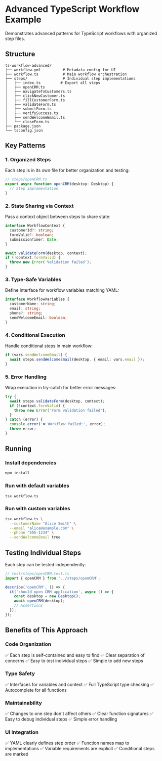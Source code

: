 # Advanced TypeScript Workflow Example

Demonstrates advanced patterns for TypeScript workflows with organized step files.

## Structure

```
ts-workflow-advanced/
├── workflow.yml          # Metadata config for UI
├── workflow.ts           # Main workflow orchestration
├── steps/                # Individual step implementations
│   ├── index.ts         # Export all steps
│   ├── openCRM.ts
│   ├── navigateToCustomers.ts
│   ├── clickNewCustomer.ts
│   ├── fillCustomerForm.ts
│   ├── validateForm.ts
│   ├── submitForm.ts
│   ├── verifySuccess.ts
│   ├── sendWelcomeEmail.ts
│   └── closeForm.ts
├── package.json
└── tsconfig.json
```

## Key Patterns

### 1. Organized Steps
Each step is in its own file for better organization and testing:

```typescript
// steps/openCRM.ts
export async function openCRM(desktop: Desktop) {
  // Step implementation
}
```

### 2. State Sharing via Context
Pass a context object between steps to share state:

```typescript
interface WorkflowContext {
  customerId?: string;
  formValid?: boolean;
  submissionTime?: Date;
}

await validateForm(desktop, context);
if (!context.formValid) {
  throw new Error('Validation failed');
}
```

### 3. Type-Safe Variables
Define interface for workflow variables matching YAML:

```typescript
interface WorkflowVariables {
  customerName: string;
  email: string;
  phone?: string;
  sendWelcomeEmail: boolean;
}
```

### 4. Conditional Execution
Handle conditional steps in main workflow:

```typescript
if (vars.sendWelcomeEmail) {
  await steps.sendWelcomeEmail(desktop, { email: vars.email });
}
```

### 5. Error Handling
Wrap execution in try-catch for better error messages:

```typescript
try {
  await steps.validateForm(desktop, context);
  if (!context.formValid) {
    throw new Error('Form validation failed');
  }
} catch (error) {
  console.error('❌ Workflow failed:', error);
  throw error;
}
```

## Running

### Install dependencies
```bash
npm install
```

### Run with default variables
```bash
tsx workflow.ts
```

### Run with custom variables
```bash
tsx workflow.ts \
  --customerName "Alice Smith" \
  --email "alice@example.com" \
  --phone "555-1234" \
  --sendWelcomeEmail true
```

## Testing Individual Steps

Each step can be tested independently:

```typescript
// test/steps/openCRM.test.ts
import { openCRM } from '../steps/openCRM';

describe('openCRM', () => {
  it('should open CRM application', async () => {
    const desktop = new Desktop();
    await openCRM(desktop);
    // Assertions
  });
});
```

## Benefits of This Approach

### Code Organization
✅ Each step is self-contained and easy to find
✅ Clear separation of concerns
✅ Easy to test individual steps
✅ Simple to add new steps

### Type Safety
✅ Interfaces for variables and context
✅ Full TypeScript type checking
✅ Autocomplete for all functions

### Maintainability
✅ Changes to one step don't affect others
✅ Clear function signatures
✅ Easy to debug individual steps
✅ Simple error handling

### UI Integration
✅ YAML clearly defines step order
✅ Function names map to implementations
✅ Variable requirements are explicit
✅ Conditional steps are marked
